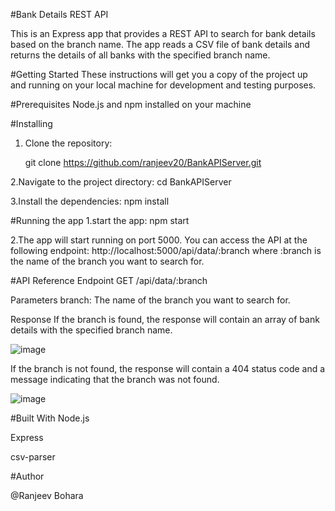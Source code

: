 #Bank Details REST API

This is an Express app that provides a REST API to search for bank details based on the branch name. The app reads a CSV file of bank details and returns the details of all banks with the specified branch name.

#Getting Started
These instructions will get you a copy of the project up and running on your local machine for development and testing purposes.

#Prerequisites
Node.js and npm installed on your machine

#Installing
  1. Clone the repository:
  
     git clone https://github.com/ranjeev20/BankAPIServer.git
     

   2.Navigate to the project directory:
    cd BankAPIServer

   3.Install the dependencies:
    npm install

#Running the app
  1.start the app:
    npm start

  2.The app will start running on port 5000. You can access the API at the following endpoint:
    http://localhost:5000/api/data/:branch
    where :branch is the name of the branch you want to search for.
  
#API Reference
 Endpoint
   GET /api/data/:branch
  
 Parameters
   branch: The name of the branch you want to search for.
   
 Response
  If the branch is found, the response will contain an array of bank details with the specified branch name.

![image](https://user-images.githubusercontent.com/91145878/216671871-03683f86-0bae-49fa-ace3-ce919c37c697.png)

  If the branch is not found, the response will contain a 404 status code and a message indicating that the branch was not found.

![image](https://user-images.githubusercontent.com/91145878/216672055-0b8cdfc0-3957-42ec-9de3-145447d877c7.png)

#Built With
  Node.js
  
  Express
  
  csv-parser
  
#Author

@Ranjeev Bohara

